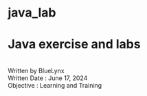 # java_lab
<h1>Java exercise and labs</h1></br>
Written by BlueLynx</br>
Written Date : June 17, 2024</br>
Objective : Learning and Training
